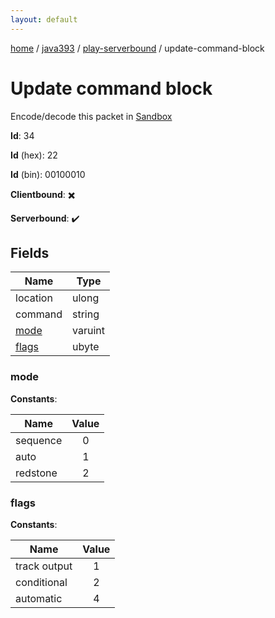 ```yaml
---
layout: default
---
```


[home](/)  /  [java393](/protocol/java393)  /  [play-serverbound](/protocol/java393/play-serverbound)  /  update-command-block

# Update command block

Encode/decode this packet in [Sandbox](../../../sandbox/java393#PlayServerbound.UpdateCommandBlock)

**Id**: 34

**Id** (hex): 22

**Id** (bin): 00100010

**Clientbound**: ✖️

**Serverbound**: ✔️

## Fields

Name | Type
---|---
location | ulong
command | string
[mode](#mode) | varuint
[flags](#flags) | ubyte

### mode

**Constants**:

Name | Value
---|:---:
sequence | 0
auto | 1
redstone | 2

### flags

**Constants**:

Name | Value
---|:---:
track output | 1
conditional | 2
automatic | 4
